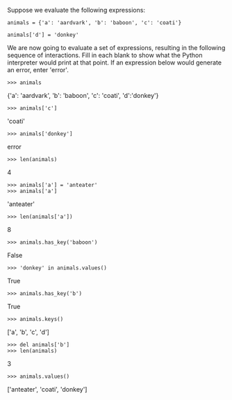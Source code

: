 Suppose we evaluate the following expressions:

```
animals = {'a': 'aardvark', 'b': 'baboon', 'c': 'coati'}

animals['d'] = 'donkey'
```

We are now going to evaluate a set of expressions, resulting in the following sequence of interactions. Fill in each blank to show what the Python interpreter would print at that point. If an expression below would generate an error, enter 'error'.

`>>> animals`

{'a': 'aardvark', 'b': 'baboon', 'c': 'coati', 'd':'donkey'}

`>>> animals['c']`

'coati'

`>>> animals['donkey']`

error

`>>> len(animals)`

4

```
>>> animals['a'] = 'anteater'
>>> animals['a']
```

'anteater'

`>>> len(animals['a'])`

8

`>>> animals.has_key('baboon')`

False

`>>> 'donkey' in animals.values()`

True

`>>> animals.has_key('b')`

True

`>>> animals.keys()`
 

['a', 'b', 'c', 'd']

```
>>> del animals['b']
>>> len(animals)
```

3

`>>> animals.values()`

['anteater', 'coati', 'donkey']